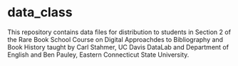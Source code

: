 # data_class

This repository contains data files for distribution to students in Section 2 of the Rare Book School Course on Digital Approachdes to Bibliography and Book History taught by Carl Stahmer, UC Davis DataLab and Department of English and Ben Pauley, Eastern Connecticut State University.
